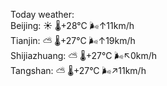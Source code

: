 Today weather:  
Beijing: ☀️ 🌡️+28°C 🌬️↑11km/h  
Tianjin: ⛅️  🌡️+27°C 🌬️↑19km/h  
Shijiazhuang: ⛅️  🌡️+27°C 🌬️↖0km/h  
Tangshan: ⛅️  🌡️+27°C 🌬️↗11km/h  
